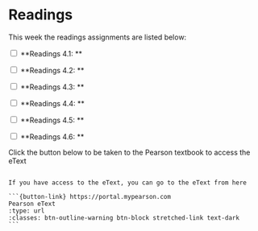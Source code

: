 # Readings

This week the readings assignments are listed below:

<label><input type="checkbox" id="week04_reading1" class="box"> **Readings 4.1: ** </input></label> 

<label><input type="checkbox" id="week04_reading2" class="box"> **Readings 4.2: ** </input></label> 

<label><input type="checkbox" id="week04_reading3" class="box"> **Readings 4.3: ** </input></label> 

<label><input type="checkbox" id="week04_reading4" class="box"> **Readings 4.4: ** </input></label> 

<label><input type="checkbox" id="week04_reading5" class="box"> **Readings 4.5: ** </input></label> 

<label><input type="checkbox" id="week04_reading5" class="box"> **Readings 4.6: ** </input></label> 

Click the button below to be taken to the Pearson textbook to access the eText


````{card}

If you have access to the eText, you can go to the eText from here

```{button-link} https://portal.mypearson.com
Pearson eText
:type: url
:classes: btn-outline-warning btn-block stretched-link text-dark
```
````

